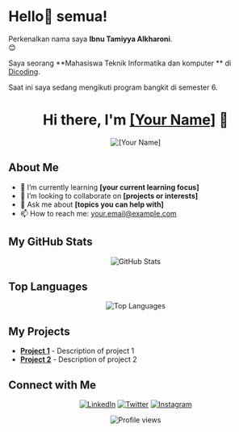 # Hello👋 semua! 

Perkenalkan nama saya **Ibnu Tamiyya Alkharoni**.<br>😊

Saya seorang **Mahasiswa Teknik Informatika dan komputer ** di [Dicoding](https://unm.ac.id/).<br>

Saat ini saya sedang mengikuti program bangkit di semester 6.<br>

<!-- Profil Header -->
<h1 align="center">Hi there, I'm <a href="https://github.com/USERNAME_ANDA">[Your Name]</a> 👋</h1>
<p align="center">
  <img src="URL_GAMBAR_BANNER_ANDA" alt="[Your Name]" />
</p>

<!-- Tentang Saya -->
<h2>About Me</h2>
<ul>
  <li>🌱 I’m currently learning <strong>[your current learning focus]</strong></li>
  <li>👯 I’m looking to collaborate on <strong>[projects or interests]</strong></li>
  <li>💬 Ask me about <strong>[topics you can help with]</strong></li>
  <li>📫 How to reach me: <a href="mailto:your.email@example.com">your.email@example.com</a></li>
</ul>

<!-- Statistik GitHub -->
<h2>My GitHub Stats</h2>
<p align="center">
  <img src="https://github-readme-stats.vercel.app/api?username=USERNAME_ANDA&show_icons=true&theme=radical" alt="GitHub Stats" />
</p>

<!-- Bahasa Teratas -->
<h2>Top Languages</h2>
<p align="center">
  <img src="https://github-readme-stats.vercel.app/api/top-langs/?username=USERNAME_ANDA&layout=compact&theme=radical" alt="Top Languages" />
</p>

<!-- Proyek Saya -->
<h2>My Projects</h2>
<ul>
  <li><a href="URL_PROJECT_1"><strong>Project 1</strong></a> - Description of project 1</li>
  <li><a href="URL_PROJECT_2"><strong>Project 2</strong></a> - Description of project 2</li>
</ul>

<!-- Connect with Me -->
<h2>Connect with Me</h2>
<p align="center">
  <a href="URL_LINKEDIN_ANDA"><img src="https://img.shields.io/badge/-LinkedIn-blue?style=flat&logo=Linkedin&logoColor=white" alt="LinkedIn" /></a>
  <a href="URL_TWITTER_ANDA"><img src="https://img.shields.io/badge/-Twitter-blue?style=flat&logo=Twitter&logoColor=white" alt="Twitter" /></a>
  <a href="URL_INSTAGRAM_ANDA"><img src="https://img.shields.io/badge/-Instagram-purple?style=flat&logo=Instagram&logoColor=white" alt="Instagram" /></a>
</p>

<!-- Footer -->
<p align="center">
  <img src="https://gpvc.arturio.dev/USERNAME_ANDA" alt="Profile views" />
</p>
